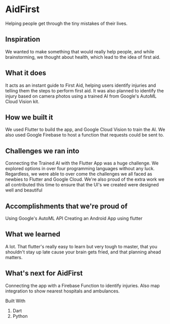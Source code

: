 # AidFirst
Helping people get through the tiny mistakes of their lives.

## Inspiration
We wanted to make something that would really help people, and while brainstorming, we thought about health, which lead to the idea of first aid.

## What it does
It acts as an instant guide to First Aid, helping users identify injuries and telling them the steps to perform first aid. It was also planned to identify the injury based on camera photos using a trained AI from Google's AutoML Cloud Vision kit.

## How we built it
We used Flutter to build the app, and Google Cloud Vision to train the AI. We also used Google Firebase to host a function that requests could be sent to.

## Challenges we ran into
Connecting the Trained AI with the Flutter App was a huge challenge. We explored options in over four programming languages without any luck. Regardless, we were able to over come the challenges we all faced as newbies to Flutter and Google Cloud. We're also proud of the extra work we all contributed this time to ensure that the UI's we created were designed well and beautiful

## Accomplishments that we're proud of
Using Google's AutoML API Creating an Android App using flutter

## What we learned
A lot. That flutter's really easy to learn but very tough to master, that you shouldn't stay up late cause your brain gets fried, and that planning ahead matters.

## What's next for AidFirst
Connecting the app with a Firebase Function to identify injuries. Also map integration to show nearest hospitals and ambulances.

Built With
1. Dart
2. Python
